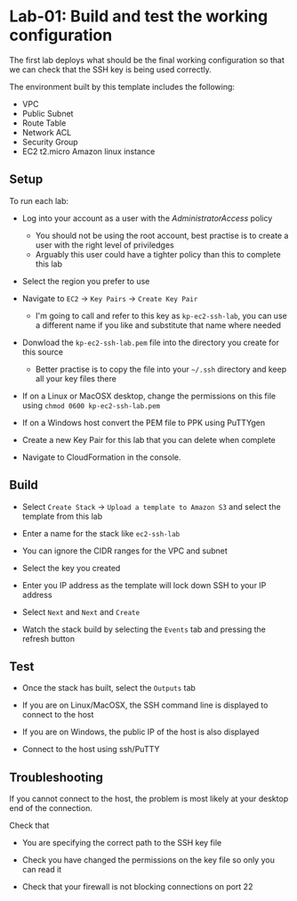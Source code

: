 # Lab-01: Build and test the working configuration

The first lab deploys what should be the final working configuration so that we can check that the SSH key is being used correctly.

The environment built by this template includes the following:
- VPC
- Public Subnet
- Route Table
- Network ACL
- Security Group
- EC2 t2.micro Amazon linux instance

## Setup

To run each lab:
* Log into your account as a user with the *AdministratorAccess* policy
  * You should not be using the root account, best practise is to create a user with the right level of priviledges 
  * Arguably this user could have a tighter policy than this to complete this lab

* Select the region you prefer to use

* Navigate to `EC2` -> `Key Pairs` -> `Create Key Pair`
  * I'm going to call and refer to this key as `kp-ec2-ssh-lab`, you can use a different name if you like and substitute that name where needed

* Donwload the `kp-ec2-ssh-lab.pem` file into the directory you create for this source
  * Better practise is to copy the file into your `~/.ssh` directory and keep all your key files there

* If on a Linux or MacOSX desktop, change the permissions on this file using `chmod 0600 kp-ec2-ssh-lab.pem`

* If on a Windows host convert the PEM file to PPK using PuTTYgen

* Create a new Key Pair for this lab that you can delete when complete

* Navigate to CloudFormation in the console.

## Build

* Select `Create Stack` -> `Upload a template to Amazon S3` and select the template from this lab

* Enter a name for the stack like `ec2-ssh-lab`

* You can ignore the CIDR ranges for the VPC and subnet

* Select the key you created

* Enter you IP address as the template will lock down SSH to your IP address

* Select `Next` and `Next` and `Create`

* Watch the stack build by selecting the `Events` tab and pressing the refresh button

## Test

* Once the stack has built, select the `Outputs` tab

* If you are on Linux/MacOSX, the SSH command line is displayed to connect to the host

* If you are on Windows, the public IP of the host is also displayed

* Connect to the host using ssh/PuTTY

## Troubleshooting

If you cannot connect to the host, the problem is most likely at your desktop end of the connection.

Check that

* You are specifying the correct path to the SSH key file

* Check you have changed the permissions on the key file so only you can read it

* Check that your firewall is not blocking connections on port 22

